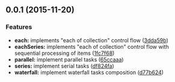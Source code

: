 <a name="0.0.1"></a>
## 0.0.1 (2015-11-20)


### Features

* **each:** implements "each of collection" control flow ([3dda59b](https://github.com/assisrafael/async-promises/commit/3dda59b))
* **eachSeries:** implements "each of collection" control flow with sequential processing of items ([1fc7f68](https://github.com/assisrafael/async-promises/commit/1fc7f68))
* **parallel:** implement parallel tasks ([65ccaaa](https://github.com/assisrafael/async-promises/commit/65ccaaa))
* **series:** implement serial tasks ([df824fa](https://github.com/assisrafael/async-promises/commit/df824fa))
* **waterfall:** implement waterfall tasks composition ([d77b624](https://github.com/assisrafael/async-promises/commit/d77b624))
